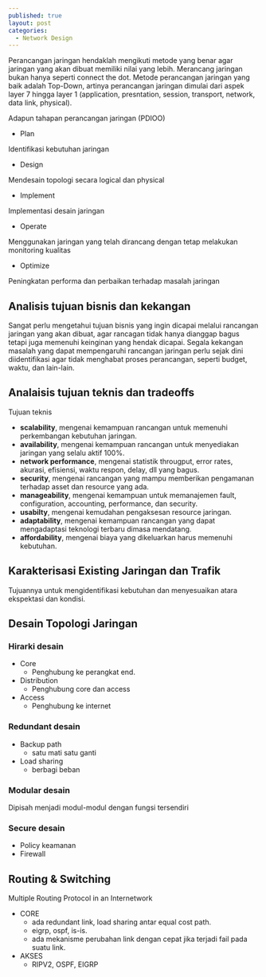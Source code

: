 ```yaml
---
published: true
layout: post
categories:
  - Network Design
---
```

Perancangan jaringan hendaklah mengikuti metode yang benar agar jaringan yang akan dibuat memiliki nilai yang lebih. Merancang jaringan bukan hanya seperti connect the dot. Metode perancangan jaringan yang baik adalah Top-Down, artinya perancangan jaringan dimulai dari aspek layer 7 hingga layer 1 (application, presntation, session, transport, network, data link, physical).

Adapun tahapan perancangan jaringan (PDIOO)
- Plan

Identifikasi kebutuhan jaringan
- Design

Mendesain topologi secara logical dan physical
- Implement

Implementasi desain jaringan
- Operate

Menggunakan jaringan yang telah dirancang dengan tetap melakukan monitoring kualitas
- Optimize

Peningkatan performa dan perbaikan terhadap masalah jaringan

## Analisis tujuan bisnis dan kekangan
Sangat perlu mengetahui tujuan bisnis yang ingin dicapai melalui rancangan jaringan yang akan dibuat, agar rancagan tidak hanya dianggap bagus tetapi juga memenuhi keinginan yang hendak dicapai. Segala kekangan masalah yang dapat mempengaruhi rancangan jaringan perlu sejak dini diidentifikasi agar tidak menghabat proses perancangan, seperti budget, waktu, dan lain-lain.

## Analaisis tujuan teknis dan tradeoffs
Tujuan teknis
- **scalability**, mengenai kemampuan rancangan untuk memenuhi perkembangan kebutuhan jaringan.
- **availability**, mengenai kemampuan rancangan untuk menyediakan jaringan yang selalu aktif 100%.
- **network performance**, mengenai statistik througput, error rates, akurasi, efisiensi, waktu respon, delay, dll yang bagus.
- **security**, mengenai rancangan yang mampu memberikan pengamanan terhadap asset dan resource yang ada.
- **manageability**, mengenai kemampuan untuk memanajemen fault, configuration, accounting, performance, dan security.
- **usabilty**, mengenai kemudahan pengaksesan resource jaringan.
- **adaptability**, mengenai kemampuan rancangan yang dapat mengadaptasi teknologi terbaru dimasa mendatang.
- **affordability**, mengenai biaya yang dikeluarkan harus memenuhi kebutuhan.

## Karakterisasi Existing Jaringan dan Trafik
Tujuannya untuk mengidentifikasi kebutuhan dan menyesuaikan atara ekspektasi dan kondisi.

## Desain Topologi Jaringan
### Hirarki desain
- Core
  - Penghubung ke perangkat end.
- Distribution
  - Penghubung core dan access
- Access
  - Penghubung ke internet
  
### Redundant desain
- Backup path
  - satu mati satu ganti
- Load sharing
  - berbagi beban 
  
### Modular desain
Dipisah menjadi modul-modul dengan fungsi tersendiri

### Secure desain
- Policy keamanan
- Firewall

## Routing & Switching

Multiple Routing Protocol in an Internetwork
- CORE
  - ada redundant link, load sharing antar equal cost path.
  - eigrp, ospf, is-is.
  - ada mekanisme perubahan link dengan cepat jika terjadi fail pada suatu link.
- AKSES
  - RIPV2, OSPF, EIGRP
